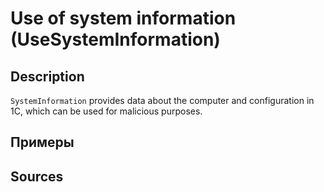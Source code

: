 # Use of system information (UseSystemInformation)

<!-- Блоки выше заполняются автоматически, не трогать -->
## Description

`SystemInformation` provides data about the computer and configuration in 1C, which can be used for malicious purposes.

## Примеры
<!-- В данном разделе приводятся примеры, на которые диагностика срабатывает, а также можно привести пример, как можно исправить ситуацию -->

## Sources
<!-- Необходимо указывать ссылки на все источники, из которых почерпнута информация для создания диагностики -->
